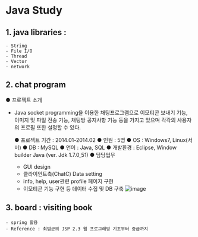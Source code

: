 # Java Study

## 1. java libraries :
    - String
    - File I/O
    - Thread
    - Vector
    - network

## 2. chat program 
●  프로젝트 소개 
 - Java socket programming을 이용한 채팅프로그램으로 이모티콘 보내기 기능, 이미지 및 파일 전송 기능, 채팅방 공지사항 기능 등을 가지고 있으며 각각의 사용자의 프로필 또한 설정할 수 있다.

    ●  프로젝트 기간 : 2014.01-2014.02 
    ●  인원 : 5명
    ●  OS : Windows7, Linux(서버)
    ●  DB : MySQL
    ●  언어 : Java, SQL
    ●  개발환경 : Eclipse, Window builder Java (ver. Jdk 1.7.0_51)
    ●  담당업무
     - GUI design
     - 클라이언트측(ChatC) Data  setting 
     - info, help, user관련 profile 페이지 구현
     - 이모티콘 기능 구현 등 데이터 수집 및 DB 구축
 ![image](https://user-images.githubusercontent.com/8167433/74086994-b8f37180-4acb-11ea-9a16-d2d34ccb3446.png)


## 3. board : visiting book
    - spring 활용
    - Reference : 최범균의 JSP 2.3 웹 프로그래밍 기초부터 중급까지

